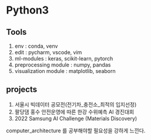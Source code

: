 # Python3

## Tools
1. env : conda, venv
2. edit : pycharm, vscode, vim
3. ml-modules : keras, scikit-learn, pytorch
4. preprocessing module : numpy, pandas 
5. visualization module : matplotlib, seaborn

##  projects
1. 서울시 빅데이터 공모전(전기차_충전소_최적의 입지선정)
2. 팔당댐 홍수 안전운영에 따른 한강 수위예측 AI 경진대회
3. 2022 Samsung AI Challenge (Materials Discovery)

computer_architecture 를 공부해야할 필요성을 강하게 느낀다.

